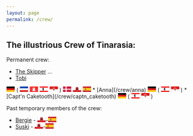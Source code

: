 ```yaml
---
layout: page
permalink: /crew/
---
```


## The illustrious Crew of Tinarasia:

Permanent crew:

* [The Skipper](/crew/the_skipper)
 ...
* [Tobi](/crew/tobi)
 <img src="/img/flags/de.png">
 ( <img src="/img/flags/de/schleswig-holstein-22x14.png"> <img src="/img/flags/de/hamburg-22x14.png"> <img src="/img/flags/de/berlin-22x14.png"> <img src="/img/flags/de/brandenburg-22x14.png"> )
 <img src="/img/flags/dk.png">
 <img src="/img/flags/gi.png">
 <img src="/img/flags/es.png">
* [Anna](/crew/anna)
 <img src="/img/flags/de.png">
 ( <img src="/img/flags/de/berlin-22x14.png"> <img src="/img/flags/de/brandenburg-22x14.png"> )
* [Capt'n Caketooth](/crew/captn_caketooth)
 <img src="/img/flags/de.png">
 ( <img src="/img/flags/de/berlin-22x14.png"> <img src="/img/flags/de/brandenburg-22x14.png"> )

Past temporary members of the crew:

* [Bergie](https://lille-oe.de/crew/) - <img src="/img/flags/gi.png">-<img src="/img/flags/es.png">
* [Suski](https://lille-oe.de/crew/) - <img src="/img/flags/gi.png">-<img src="/img/flags/es.png">
